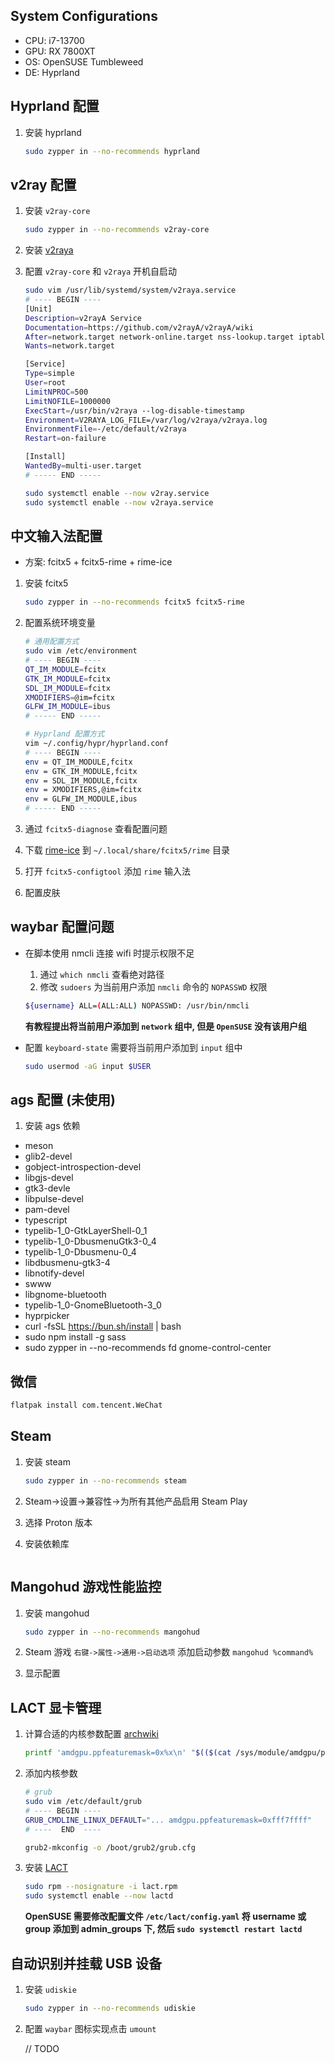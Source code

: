 ## System Configurations

- CPU: i7-13700
- GPU: RX 7800XT
- OS:  OpenSUSE Tumbleweed
- DE:  Hyprland

## Hyprland 配置

1. 安装 hyprland

    ```sh
    sudo zypper in --no-recommends hyprland
    ```

## v2ray 配置

1. 安装 `v2ray-core`

    ```sh
    sudo zypper in --no-recommends v2ray-core
    ```

2. 安装 [v2raya](https://github.com/v2rayA/v2rayA/releases)
3. 配置 `v2ray-core` 和 `v2raya` 开机自启动

    ```sh
    sudo vim /usr/lib/systemd/system/v2raya.service
    # ---- BEGIN ----
    [Unit]
    Description=v2rayA Service
    Documentation=https://github.com/v2rayA/v2rayA/wiki
    After=network.target network-online.target nss-lookup.target iptables.service ip6tables.service nftables.service
    Wants=network.target

    [Service]
    Type=simple
    User=root
    LimitNPROC=500
    LimitNOFILE=1000000
    ExecStart=/usr/bin/v2raya --log-disable-timestamp
    Environment=V2RAYA_LOG_FILE=/var/log/v2raya/v2raya.log
    EnvironmentFile=-/etc/default/v2raya
    Restart=on-failure

    [Install]
    WantedBy=multi-user.target
    # ----- END -----

    sudo systemctl enable --now v2ray.service
    sudo systemctl enable --now v2raya.service
    ```

## 中文输入法配置

- 方案: fcitx5 + fcitx5-rime + rime-ice

1. 安装 fcitx5

    ```sh
    sudo zypper in --no-recommends fcitx5 fcitx5-rime
    ```

2. 配置系统环境变量

    ```sh
    # 通用配置方式
    sudo vim /etc/environment
    # ---- BEGIN ----
    QT_IM_MODULE=fcitx
    GTK_IM_MODULE=fcitx
    SDL_IM_MODULE=fcitx
    XMODIFIERS=@im=fcitx
    GLFW_IM_MODULE=ibus
    # ----- END -----

    # Hyprland 配置方式
    vim ~/.config/hypr/hyprland.conf
    # ---- BEGIN ----
    env = QT_IM_MODULE,fcitx
    env = GTK_IM_MODULE,fcitx
    env = SDL_IM_MODULE,fcitx
    env = XMODIFIERS,@im=fcitx
    env = GLFW_IM_MODULE,ibus
    # ----- END -----
    ```

3. 通过 `fcitx5-diagnose` 查看配置问题
4. 下载 [rime-ice](https://github.com/iDvel/rime-ice.git) 到 `~/.local/share/fcitx5/rime` 目录
5. 打开 `fcitx5-configtool` 添加 `rime` 输入法
6. 配置皮肤

## waybar 配置问题

- 在脚本使用 nmcli 连接 wifi 时提示权限不足

    1. 通过 `which nmcli` 查看绝对路径
    2. 修改 `sudoers` 为当前用户添加 `nmcli` 命令的 `NOPASSWD` 权限

    ```sh
    ${username} ALL=(ALL:ALL) NOPASSWD: /usr/bin/nmcli
    ```

    **有教程提出将当前用户添加到 `network` 组中, 但是 `OpenSUSE` 没有该用户组**

- 配置 `keyboard-state` 需要将当前用户添加到 `input` 组中

    ```sh
    sudo usermod -aG input $USER
    ```

## ags 配置 (未使用)

1. 安装 ags 依赖

- meson
- glib2-devel
- gobject-introspection-devel
- libgjs-devel
- gtk3-devle
- libpulse-devel
- pam-devel
- typescript
- typelib-1_0-GtkLayerShell-0_1
- typelib-1_0-DbusmenuGtk3-0_4
- typelib-1_0-Dbusmenu-0_4
- libdbusmenu-gtk3-4
- libnotify-devel
- swww
- libgnome-bluetooth
- typelib-1_0-GnomeBluetooth-3_0
- hyprpicker
- curl -fsSL https://bun.sh/install | bash
- sudo npm install -g sass
- sudo zypper in --no-recommends fd gnome-control-center

## 微信

```sh
flatpak install com.tencent.WeChat
```

## Steam

1. 安装 steam

    ```sh
    sudo zypper in --no-recommends steam
    ```

2. Steam->设置->兼容性->为所有其他产品启用 Steam Play
3. 选择 Proton 版本
4. 安装依赖库

    ```sh
    
    ```

## Mangohud 游戏性能监控

1. 安装 mangohud

    ```sh
    sudo zypper in --no-recommends mangohud
    ```

2. Steam 游戏 `右键->属性->通用->启动选项` 添加启动参数 `mangohud %command%`
3. 显示配置

## LACT 显卡管理

1. 计算合适的内核参数配置 [archwiki](https://wiki.archlinux.org/title/AMDGPU#Boot_parameter)

    ```sh
    printf 'amdgpu.ppfeaturemask=0x%x\n' "$(($(cat /sys/module/amdgpu/parameters/ppfeaturemask) | 0x4000))" # amdgpu.ppfeaturemask=0xfff7ffff
    ```

2. 添加内核参数

    ```sh
    # grub
    sudo vim /etc/default/grub
    # ---- BEGIN ----
    GRUB_CMDLINE_LINUX_DEFAULT="... amdgpu.ppfeaturemask=0xfff7ffff"
    # ----  END  ----

    grub2-mkconfig -o /boot/grub2/grub.cfg
    ```

3. 安装 [LACT](https://github.com/ilya-zlobintsev/LACT/releases)

    ```sh
    sudo rpm --nosignature -i lact.rpm
    sudo systemctl enable --now lactd
    ```

    **OpenSUSE 需要修改配置文件 `/etc/lact/config.yaml` 将 username 或 group 添加到 admin_groups 下, 然后 `sudo systemctl restart lactd`**

## 自动识别并挂载 USB 设备

1. 安装 `udiskie`

    ```sh
    sudo zypper in --no-recommends udiskie
    ```

2. 配置 `waybar` 图标实现点击 `umount`

    // TODO

